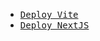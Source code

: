 - [<kbd>Deploy Vite</kbd>](https://github.com/ThinhPhoenix/deploy/edit/main/VITE.md)
- [<kbd>Deploy NextJS</kbd>](https://github.com/ThinhPhoenix/deploy/edit/main/NEXTJS.md)

